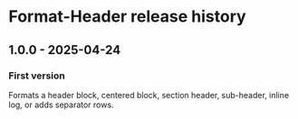 # Format-Header release history

## 1.0.0 - 2025-04-24

### First version

Formats a header block, centered block, section header, sub-header, inline log, or adds separator rows.
